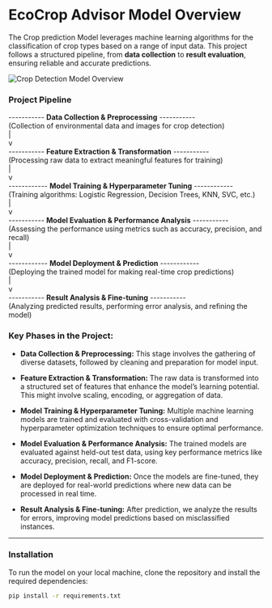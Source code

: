 # EcoCrop Advisor Model Overview

The Crop prediction Model leverages machine learning algorithms for the classification of crop types based on a range of input data. This project follows a structured pipeline, from **data collection** to **result evaluation**, ensuring reliable and accurate predictions.

![Crop Detection Model Overview](https://i.postimg.cc/85z4Zj0n/Screenshot-2025-01-26-170806.png)

### Project Pipeline

----------- **Data Collection & Preprocessing** -----------  
   (Collection of environmental data and images for crop detection)  
                    |  
                    v  
----------- **Feature Extraction & Transformation** -----------  
   (Processing raw data to extract meaningful features for training)  
                    |  
                    v  
------------ **Model Training & Hyperparameter Tuning** ------------  
   (Training algorithms: Logistic Regression, Decision Trees, KNN, SVC, etc.)  
                    |  
                    v  
----------- **Model Evaluation & Performance Analysis** -----------  
   (Assessing the performance using metrics such as accuracy, precision, and recall)  
                    |  
                    v  
------------ **Model Deployment & Prediction** ------------  
   (Deploying the trained model for making real-time crop predictions)  
                    |  
                    v  
----------- **Result Analysis & Fine-tuning** -----------  
   (Analyzing predicted results, performing error analysis, and refining the model)

### Key Phases in the Project:
- **Data Collection & Preprocessing:** This stage involves the gathering of diverse datasets, followed by cleaning and preparation for model input.

- **Feature Extraction & Transformation:** The raw data is transformed into a structured set of features that enhance the model’s learning potential. This might involve scaling, encoding, or aggregation of data.

- **Model Training & Hyperparameter Tuning:** Multiple machine learning models are trained and evaluated with cross-validation and hyperparameter optimization techniques to ensure optimal performance.

- **Model Evaluation & Performance Analysis:** The trained models are evaluated against held-out test data, using key performance metrics like accuracy, precision, recall, and F1-score.

- **Model Deployment & Prediction:** Once the models are fine-tuned, they are deployed for real-world predictions where new data can be processed in real time.

- **Result Analysis & Fine-tuning:** After prediction, we analyze the results for errors, improving model predictions based on misclassified instances.

---

### Installation

To run the model on your local machine, clone the repository and install the required dependencies:

```bash
pip install -r requirements.txt
